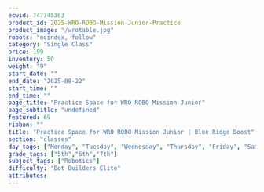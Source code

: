 ```yaml
---
ecwid: 747745363
product_id: 2025-WRO-ROBO-Mission-Junior-Practice
product_image: "/wrotable.jpg"
robots: "noindex, follow"
category: "Single Class"
price: 199
inventory: 50
weight: "9"
start_date: ""
end_date: "2025-08-22"
start_time: ""
end_time: ""
page_title: "Practice Space for WRO ROBO Mission Junior"
page_subtitle: "undefined"
featured: 69
ribbon: ""
title: "Practice Space for WRO ROBO Mission Junior | Blue Ridge Boost"
section: "classes"
day_tags: ["Monday", "Tuesday", "Wednesday", "Thursday", "Friday", "Saturday", "Sunday"]
grade_tags: ["5th","6th","7th"]
subject_tags: ["Robotics"]
difficulty: "Bot Builders Elite"
attributes:
---
```

